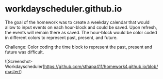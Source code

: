 # workdayscheduler.github.io
The goal of the homework was to create a weekday calendar that would allow to input events on each hour-block and could be saved. Upon refresh, the events will remain there as saved. The hour-block would be color coded in different colors to represent past, present, and future. 

Challenge: Color coding the time block to represent the past, present and future was difficult. 

![Screenshot-Workdayscheduler]https://github.com/sthapa411/homework4.github.io/blob/master/)
